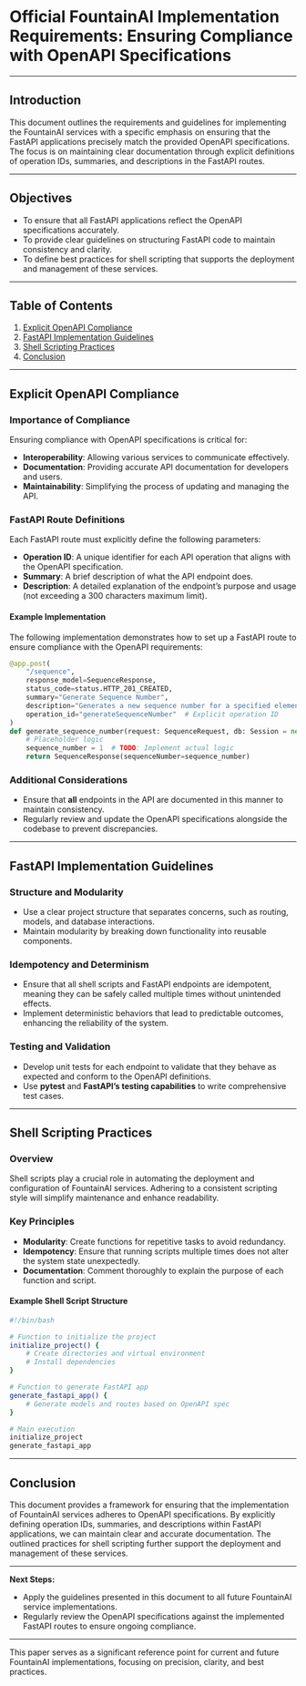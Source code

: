# Official FountainAI Implementation Requirements: Ensuring Compliance with OpenAPI Specifications

---

## Introduction

This document outlines the requirements and guidelines for implementing the FountainAI services with a specific emphasis on ensuring that the FastAPI applications precisely match the provided OpenAPI specifications. The focus is on maintaining clear documentation through explicit definitions of operation IDs, summaries, and descriptions in the FastAPI routes.

---

## Objectives

- To ensure that all FastAPI applications reflect the OpenAPI specifications accurately.
- To provide clear guidelines on structuring FastAPI code to maintain consistency and clarity.
- To define best practices for shell scripting that supports the deployment and management of these services.

---

## Table of Contents

1. [Explicit OpenAPI Compliance](#explicit-openapi-compliance)
2. [FastAPI Implementation Guidelines](#fastapi-implementation-guidelines)
3. [Shell Scripting Practices](#shell-scripting-practices)
4. [Conclusion](#conclusion)

---

## Explicit OpenAPI Compliance

### Importance of Compliance

Ensuring compliance with OpenAPI specifications is critical for:

- **Interoperability**: Allowing various services to communicate effectively.
- **Documentation**: Providing accurate API documentation for developers and users.
- **Maintainability**: Simplifying the process of updating and managing the API.

### FastAPI Route Definitions

Each FastAPI route must explicitly define the following parameters:

- **Operation ID**: A unique identifier for each API operation that aligns with the OpenAPI specification.
- **Summary**: A brief description of what the API endpoint does.
- **Description**: A detailed explanation of the endpoint’s purpose and usage (not exceeding a 300 characters maximum limit).

#### Example Implementation

The following implementation demonstrates how to set up a FastAPI route to ensure compliance with the OpenAPI requirements:

```python
@app.post(
    "/sequence", 
    response_model=SequenceResponse, 
    status_code=status.HTTP_201_CREATED,
    summary="Generate Sequence Number", 
    description="Generates a new sequence number for a specified element type.",
    operation_id="generateSequenceNumber"  # Explicit operation ID
)
def generate_sequence_number(request: SequenceRequest, db: Session = next(get_db())):
    # Placeholder logic
    sequence_number = 1  # TODO: Implement actual logic
    return SequenceResponse(sequenceNumber=sequence_number)
```

### Additional Considerations

- Ensure that **all** endpoints in the API are documented in this manner to maintain consistency.
- Regularly review and update the OpenAPI specifications alongside the codebase to prevent discrepancies.

---

## FastAPI Implementation Guidelines

### Structure and Modularity

- Use a clear project structure that separates concerns, such as routing, models, and database interactions.
- Maintain modularity by breaking down functionality into reusable components.

### Idempotency and Determinism

- Ensure that all shell scripts and FastAPI endpoints are idempotent, meaning they can be safely called multiple times without unintended effects.
- Implement deterministic behaviors that lead to predictable outcomes, enhancing the reliability of the system.

### Testing and Validation

- Develop unit tests for each endpoint to validate that they behave as expected and conform to the OpenAPI definitions.
- Use **pytest** and **FastAPI’s testing capabilities** to write comprehensive test cases.

---

## Shell Scripting Practices

### Overview

Shell scripts play a crucial role in automating the deployment and configuration of FountainAI services. Adhering to a consistent scripting style will simplify maintenance and enhance readability.

### Key Principles

- **Modularity**: Create functions for repetitive tasks to avoid redundancy.
- **Idempotency**: Ensure that running scripts multiple times does not alter the system state unexpectedly.
- **Documentation**: Comment thoroughly to explain the purpose of each function and script.

#### Example Shell Script Structure

```bash
#!/bin/bash

# Function to initialize the project
initialize_project() {
    # Create directories and virtual environment
    # Install dependencies
}

# Function to generate FastAPI app
generate_fastapi_app() {
    # Generate models and routes based on OpenAPI spec
}

# Main execution
initialize_project
generate_fastapi_app
```

---

## Conclusion

This document provides a framework for ensuring that the implementation of FountainAI services adheres to OpenAPI specifications. By explicitly defining operation IDs, summaries, and descriptions within FastAPI applications, we can maintain clear and accurate documentation. The outlined practices for shell scripting further support the deployment and management of these services.

---

**Next Steps:**

- Apply the guidelines presented in this document to all future FountainAI service implementations.
- Regularly review the OpenAPI specifications against the implemented FastAPI routes to ensure ongoing compliance.

--- 

This paper serves as a significant reference point for current and future FountainAI implementations, focusing on precision, clarity, and best practices.